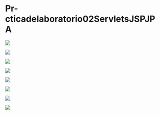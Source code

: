 # Pr-cticadelaboratorio02ServletsJSPJPA

![](https://github.com/HelenCVM/Pr-cticadelaboratorio02ServletsJSPJPA/new/master/1.jpg)

![](https://github.com/HelenCVM/Pr-cticadelaboratorio02ServletsJSPJPA/new/master/2.jpg)

![](https://github.com/HelenCVM/Pr-cticadelaboratorio02ServletsJSPJPA/new/master/3.jpg)

![](https://github.com/HelenCVM/Pr-cticadelaboratorio02ServletsJSPJPA/new/master/4.jpg)


![](https://github.com/HelenCVM/Pr-cticadelaboratorio02ServletsJSPJPA/new/master/5.jpg)


![](https://github.com/HelenCVM/Pr-cticadelaboratorio02ServletsJSPJPA/new/master/6.jpg)


![](https://github.com/HelenCVM/Pr-cticadelaboratorio02ServletsJSPJPA/new/master/7.jpg)


![](https://github.com/HelenCVM/Pr-cticadelaboratorio02ServletsJSPJPA/new/master/8.jpg)
